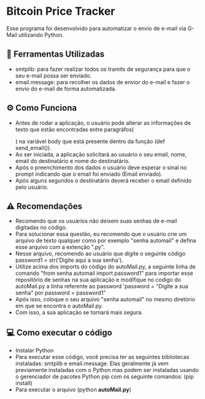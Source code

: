 # Bitcoin Price Tracker

Esse programa foi desenvolvido para automatizar o envio de e-mail via G-Mail utilizando Python. 


## 🔧 Ferramentas Utilizadas

-   smtplib: para fazer realizar todos os tramits de segurança para que o seu e-mail possa ser enviado.
-   email.message: para recolher os dados de envior do e-mail e fazer o envio do e-mail de forma automatizada.


## ⚙️ Como Funciona

-   Antes de rodar a aplicação, o usuário pode alterar as informações de texto que estão encontradas entre paragráfos(<p></p>) na variável body que está presente dentro da função (def send_email()).
-   Ao ser iniciada, a aplicação solicitará ao usuário o seu email, nome, email do destinatário e nome do destinatário. 
-   Após o preenchimento dos dados o usuário deve esperar o sinal no prompt indicando que o email foi enviado (Email enviado).
-   Após alguns segundos o destinatário deverá receber o email definido pelo usuário.

## ⚠️ Recomendações

-   Recomendo que os usuários não deixem suas senhas de e-mail digitadas no código.
-   Para solucionar essa questão, eu recomendo que o usuário crie um arquivo de texto qualquer como por exemplo "senha automail" e defina esse arquivo com a extenção ".py".
-   Nesse arquivo, recomendo ao usuário que digite o seguinte código password1 = str('Digite aqui a sua senha').
-   Utilize acima dos imports do código do autoMail.py, a seguinte linha de comando "from senha automail import password1" para importar esse repositório de senhas na sua aplicação e modifique no codigo do autoMail.py a linha referente ao password 'password = "Digite a sua senha" por password = password1" 
-   Após isso, coloque o seu arquivo "senha automail" no mesmo diretório em que se encontra o autoMail.py.
-   Com isso, a sua aplicação se tornará mais segura.

## 💻 Como executar o código

- Instalar Python
- Para executar esse código, você precisa ter as seguintes bibliotecas instaladas: smtplib e email.message. Elas geralmente já vem previamente instaladas com o Python mas podem ser instaladas usando o gerenciador de pacotes Python pip com os seguinte comandos: (pip install) 
- Para executar o arquivo (python **autoMail.py**)
